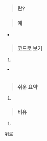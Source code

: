 ## 
> ### 란?

> ### 예
-

> ### 코드로 보기
1.
-
```java

```

> ### 쉬운 요약
1.

> ### 비유
1.

[뒤로](../README.md#java-study-notes)